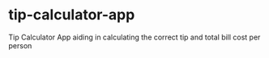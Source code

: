# tip-calculator-app
Tip Calculator App aiding in calculating the correct tip and total bill cost per person

